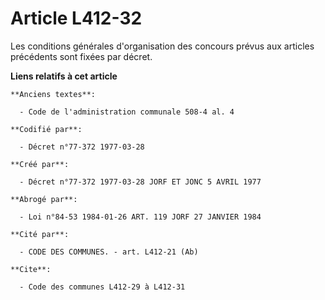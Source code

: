 # Article L412-32

Les conditions générales d'organisation des concours prévus aux articles précédents sont fixées par décret.

**Liens relatifs à cet article**

	**Anciens textes**:

	  - Code de l'administration communale 508-4 al. 4

	**Codifié par**:

	  - Décret n°77-372 1977-03-28

	**Créé par**:

	  - Décret n°77-372 1977-03-28 JORF ET JONC 5 AVRIL 1977

	**Abrogé par**:

	  - Loi n°84-53 1984-01-26 ART. 119 JORF 27 JANVIER 1984

	**Cité par**:

	  - CODE DES COMMUNES. - art. L412-21 (Ab)

	**Cite**:

	  - Code des communes L412-29 à L412-31
